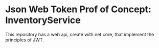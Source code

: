# Json Web Token Prof of Concept: InventoryService

This repository has a web api, create with net core, that implement the principles of JWT.